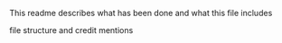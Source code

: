 This readme describes what has been done and what this file includes

file structure and credit mentions